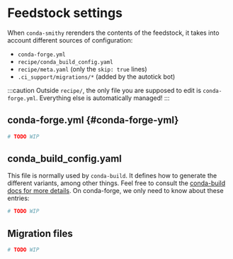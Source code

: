 # Feedstock settings

When `conda-smithy` rerenders the contents of the feedstock, it takes into account different sources of configuration:

- `conda-forge.yml`
- `recipe/conda_build_config.yaml`
- `recipe/meta.yaml` (only the `skip: true` lines)
- `.ci_support/migrations/*` (added by the autotick bot)

:::caution
Outside `recipe/`, the only file you are supposed to edit is `conda-forge.yml`.
Everything else is automatically managed!
:::

## conda-forge.yml {#conda-forge-yml}

```yaml
# TODO WIP
```

## conda_build_config.yaml

This file is normally used by `conda-build`. It defines how to generate the different variants, among other things. Feel free to consult the [conda-build docs for more details](https://docs.conda.io/projects/conda-build/en/latest/resources/variants.html). On conda-forge, we only need to know about these entries:

```yaml
# TODO WIP
```

## Migration files

```yaml
# TODO WIP
```
